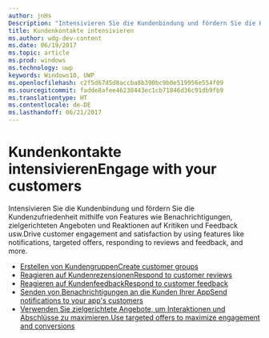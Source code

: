 ```yaml
---
author: jnHs
Description: "Intensivieren Sie die Kundenbindung und fördern Sie die Kundenzufriedenheit mithilfe von Features wie Benachrichtigungen, zielgerichteten Angeboten und Reaktionen auf Kritiken und Feedback usw."
title: Kundenkontakte intensivieren
ms.author: wdg-dev-content
ms.date: 06/19/2017
ms.topic: article
ms.prod: windows
ms.technology: uwp
keywords: Windows10, UWP
ms.openlocfilehash: c2f5d67d5d8accba8b390bc9b0e519956e554f09
ms.sourcegitcommit: fadde8afee46238443ec1cb71846d36c91db9fb9
ms.translationtype: HT
ms.contentlocale: de-DE
ms.lasthandoff: 06/21/2017
---
```

# <a name="engage-with-your-customers"></a><span data-ttu-id="0b2e2-104">Kundenkontakte intensivieren</span><span class="sxs-lookup"><span data-stu-id="0b2e2-104">Engage with your customers</span></span>

<span data-ttu-id="0b2e2-105">Intensivieren Sie die Kundenbindung und fördern Sie die Kundenzufriedenheit mithilfe von Features wie Benachrichtigungen, zielgerichteten Angeboten und Reaktionen auf Kritiken und Feedback usw.</span><span class="sxs-lookup"><span data-stu-id="0b2e2-105">Drive customer engagement and satisfaction by using features like notifications, targeted offers, responding to reviews and feedback, and more.</span></span>

-   [<span data-ttu-id="0b2e2-106">Erstellen von Kundengruppen</span><span class="sxs-lookup"><span data-stu-id="0b2e2-106">Create customer groups</span></span>](create-customer-groups.md)
-   [<span data-ttu-id="0b2e2-107">Reagieren auf Kundenrezensionen</span><span class="sxs-lookup"><span data-stu-id="0b2e2-107">Respond to customer reviews</span></span>](respond-to-customer-reviews.md)
-   [<span data-ttu-id="0b2e2-108">Reagieren auf Kundenfeedback</span><span class="sxs-lookup"><span data-stu-id="0b2e2-108">Respond to customer feedback</span></span>](respond-to-customer-feedback.md)
-   [<span data-ttu-id="0b2e2-109">Senden von Benachrichtigungen an die Kunden Ihrer App</span><span class="sxs-lookup"><span data-stu-id="0b2e2-109">Send notifications to your app's customers</span></span>](send-push-notifications-to-your-apps-customers.md)
-   [<span data-ttu-id="0b2e2-110">Verwenden Sie zielgerichtete Angebote, um Interaktionen und Abschlüsse zu maximieren.</span><span class="sxs-lookup"><span data-stu-id="0b2e2-110">Use targeted offers to maximize engagement and conversions</span></span>](use-targeted-offers-to-maximize-engagement-and-conversions.md)

 
